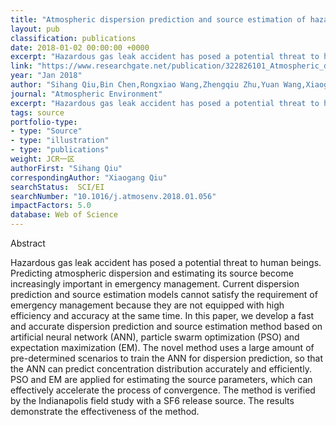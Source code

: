 ```yaml
---
title: "Atmospheric dispersion prediction and source estimation of hazardous gas using artificial neural network, particle swarm optimization and expectation maximization"
layout: pub
classification: publications
date: 2018-01-02 00:00:00 +0000
excerpt: "Hazardous gas leak accident has posed a potential threat to human beings. Predicting atmospheric dispersion and estimating its source become increasingly important in emergency management. Current dispersion prediction and source estimation models cannot satisfy the requirement of emergency management because they are not equipped with high efficie..."
link: "https://www.researchgate.net/publication/322826101_Atmospheric_dispersion_prediction_and_source_estimation_of_hazardous_gas_using_artificial_neural_network_particle_swarm_optimization_and_expectation_maximization"
year: "Jan 2018"
author: "Sihang Qiu,Bin Chen,Rongxiao Wang,Zhengqiu Zhu,Yuan Wang,Xiaogang Qiu,"
journal: "Atmospheric Environment"
excerpt: "Hazardous gas leak accident has posed a potential threat to human beings. Predicting atmospheric dispersion and estimating its source become increasingly important in emergency management. Current dispersion prediction and source estimation models cannot satisfy the requirement of emergency management because they are not equipped with high efficie..."
tags: source
portfolio-type: 
- type: "Source"
- type: "illustration"
- type: "publications"
weight: JCR一区
authorFirst: "Sihang Qiu"
correspondingAuthor: "Xiaogang Qiu"
searchStatus:  SCI/EI
searchNumber: "10.1016/j.atmosenv.2018.01.056"
impactFactors: 5.0
database: Web of Science
---
```

Abstract

Hazardous gas leak accident has posed a potential threat to human beings. Predicting atmospheric dispersion and estimating its source become increasingly important in emergency management. Current dispersion prediction and source estimation models cannot satisfy the requirement of emergency management because they are not equipped with high efficiency and accuracy at the same time. In this paper, we develop a fast and accurate dispersion prediction and source estimation method based on artificial neural network (ANN), particle swarm optimization (PSO) and expectation maximization (EM). The novel method uses a large amount of pre-determined scenarios to train the ANN for dispersion prediction, so that the ANN can predict concentration distribution accurately and efficiently. PSO and EM are applied for estimating the source parameters, which can effectively accelerate the process of convergence. The method is verified by the Indianapolis field study with a SF6 release source. The results demonstrate the effectiveness of the method.